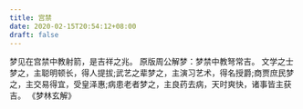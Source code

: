 ```yaml
---
title: 宫禁
date: 2020-02-15T20:54:12+08:00
draft: false
---
```


梦见在宫禁中教射箭，是吉祥之兆。
原版周公解梦：梦禁中教弩常吉。
文学之士梦之，主聪明顿长，得人提拔;武艺之辈梦之，主演习艺术，得名授爵;商贾庶民梦之，主交易得宜，受皇泽惠;病患老者梦之，主良药去病，天时爽快，诸事皆主获吉。
《梦林玄解》